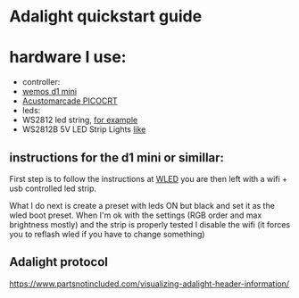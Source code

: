 # Adalight quickstart guide

# hardware I use:
- controller:
 - [wemos d1 mini](https://www.wemos.cc/en/latest/d1/d1_mini.html)
 - [Acustomarcade PICOCRT](https://acustomarcade.com/product/ws2812b-rgb-adapter-30-rgb)
- leds:
 - WS2812 led string, [for example](https://www.aliexpress.com/item/32243084800.html)
 - WS2812B 5V LED Strip Lights [like](https://www.amazon.com/gp/product/B0CFTP3S41)


## instructions for the d1 mini or simillar:
First step is to follow the instructions at [WLED](https://github.com/Aircoookie/WLED)
you are then left with a wifi + usb controlled led strip.

What I do next is create a preset with leds ON but black and set it as the wled boot preset.
When I'm ok with the settings (RGB order and max brightness mostly) and the strip is properly tested I disable the wifi (it forces you to reflash wled if you have to change something)

## Adalight protocol

https://www.partsnotincluded.com/visualizing-adalight-header-information/